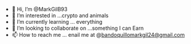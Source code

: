 - 👋 Hi, I’m @MarkGilB93
- 👀 I’m interested in ...crypto and animals
- 🌱 I’m currently learning ... everything
- 💞️ I’m looking to collaborate on ...something I can Earn
- 📫 How to reach me ... enail me at @bandoquillomarkgil24@gmail.com

<!---
MarkGilB93/MarkGilB93 is a ✨ special ✨ repository because its `README.md` (this file) appears on your GitHub profile.
You can click the Preview link to take a look at your changes.
--->
